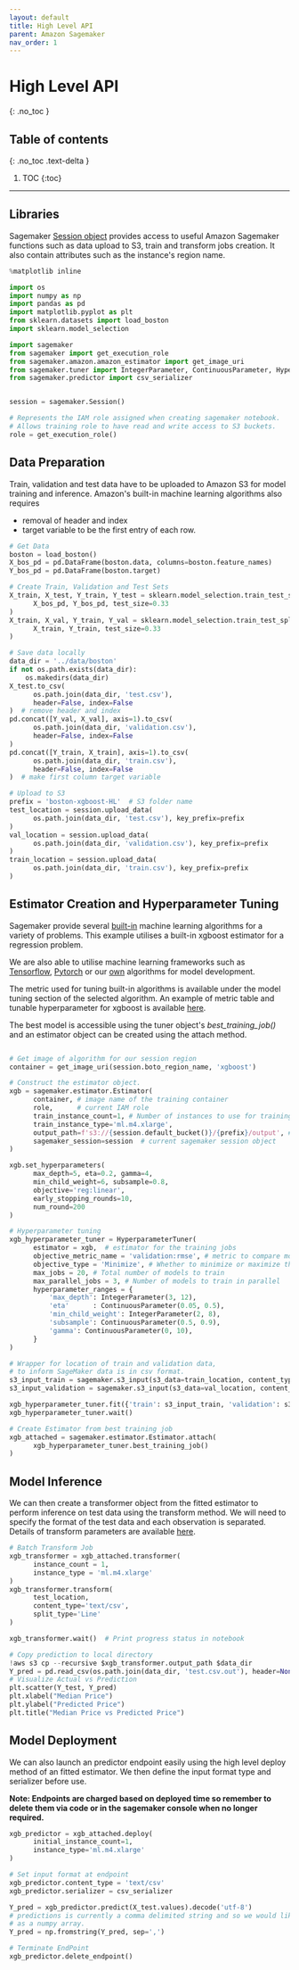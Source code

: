 ```yaml
---
layout: default
title: High Level API
parent: Amazon Sagemaker
nav_order: 1
---
```


# High Level API
{: .no_toc }

## Table of contents
{: .no_toc .text-delta }

1. TOC
{:toc}

---

## Libraries
Sagemaker [Session object](https://sagemaker.readthedocs.io/en/stable/session.html) provides access to useful Amazon Sagemaker functions such as data upload to S3, train and transform jobs creation. It also contain attributes such as the instance's region name.

~~~ python
%matplotlib inline

import os
import numpy as np
import pandas as pd
import matplotlib.pyplot as plt
from sklearn.datasets import load_boston
import sklearn.model_selection

import sagemaker
from sagemaker import get_execution_role
from sagemaker.amazon.amazon_estimator import get_image_uri
from sagemaker.tuner import IntegerParameter, ContinuousParameter, HyperparameterTuner
from sagemaker.predictor import csv_serializer


session = sagemaker.Session()

# Represents the IAM role assigned when creating sagemaker notebook. 
# Allows training role to have read and write access to S3 buckets.
role = get_execution_role()
~~~

## Data Preparation
Train, validation and test data have to be uploaded to Amazon S3 for model training and inference. Amazon's built-in machine learning algorithms also requires
- removal of header and index
- target variable to be the first entry of each row.

~~~ python
# Get Data
boston = load_boston()
X_bos_pd = pd.DataFrame(boston.data, columns=boston.feature_names)
Y_bos_pd = pd.DataFrame(boston.target)

# Create Train, Validation and Test Sets
X_train, X_test, Y_train, Y_test = sklearn.model_selection.train_test_split(
      X_bos_pd, Y_bos_pd, test_size=0.33
)
X_train, X_val, Y_train, Y_val = sklearn.model_selection.train_test_split(
      X_train, Y_train, test_size=0.33
)

# Save data locally
data_dir = '../data/boston'
if not os.path.exists(data_dir):
    os.makedirs(data_dir)
X_test.to_csv(
      os.path.join(data_dir, 'test.csv'), 
      header=False, index=False
)  # remove header and index
pd.concat([Y_val, X_val], axis=1).to_csv(
      os.path.join(data_dir, 'validation.csv'), 
      header=False, index=False
)  
pd.concat([Y_train, X_train], axis=1).to_csv(
      os.path.join(data_dir, 'train.csv'),
      header=False, index=False
)  # make first column target variable

# Upload to S3
prefix = 'boston-xgboost-HL'  # S3 folder name
test_location = session.upload_data(
      os.path.join(data_dir, 'test.csv'), key_prefix=prefix
)
val_location = session.upload_data(
      os.path.join(data_dir, 'validation.csv'), key_prefix=prefix
)
train_location = session.upload_data(
      os.path.join(data_dir, 'train.csv'), key_prefix=prefix
)
~~~

## Estimator Creation and Hyperparameter Tuning
Sagemaker provide several [built-in](https://docs.aws.amazon.com/sagemaker/latest/dg/algos.html) machine learning algorithms for a variety of problems. This example utilises a built-in xgboost estimator for a regression problem.

We are also able to utilise machine learning frameworks such as [Tensorflow](https://docs.aws.amazon.com/sagemaker/latest/dg/tf.html), [Pytorch](https://docs.aws.amazon.com/sagemaker/latest/dg/pytorch.html) or our [own](https://docs.aws.amazon.com/sagemaker/latest/dg/your-algorithms.html) algorithms for model development.

The metric used for tuning built-in algorithms is available under the model tuning section of the selected algorithm. An example of metric table and tunable hyperparameter for xgboost is available [here](https://docs.aws.amazon.com/sagemaker/latest/dg/xgboost-tuning.html).

The best model is accessible using the tuner object's *best_training_job()* and an estimator object can be created using the attach method.

~~~ python

# Get image of algorithm for our session region
container = get_image_uri(session.boto_region_name, 'xgboost')

# Construct the estimator object.
xgb = sagemaker.estimator.Estimator(
      container, # image name of the training container
      role,      # current IAM role
      train_instance_count=1, # Number of instances to use for training
      train_instance_type='ml.m4.xlarge', 
      output_path=f's3://{session.default_bucket()}/{prefix}/output', # path for model artifacts
      sagemaker_session=session  # current sagemaker session object
)

xgb.set_hyperparameters(
      max_depth=5, eta=0.2, gamma=4,
      min_child_weight=6, subsample=0.8,
      objective='reg:linear',
      early_stopping_rounds=10,
      num_round=200
)

# Hyperparameter tuning
xgb_hyperparameter_tuner = HyperparameterTuner(
      estimator = xgb,  # estimator for the training jobs
      objective_metric_name = 'validation:rmse', # metric to compare models
      objective_type = 'Minimize', # Whether to minimize or maximize the metric.
      max_jobs = 20, # Total number of models to train
      max_parallel_jobs = 3, # Number of models to train in parallel
      hyperparameter_ranges = {
          'max_depth': IntegerParameter(3, 12),
          'eta'      : ContinuousParameter(0.05, 0.5),
          'min_child_weight': IntegerParameter(2, 8),
          'subsample': ContinuousParameter(0.5, 0.9),
          'gamma': ContinuousParameter(0, 10),
      }
)

# Wrapper for location of train and validation data, 
# to inform SageMaker data is in csv format.
s3_input_train = sagemaker.s3_input(s3_data=train_location, content_type='csv')
s3_input_validation = sagemaker.s3_input(s3_data=val_location, content_type='csv')

xgb_hyperparameter_tuner.fit({'train': s3_input_train, 'validation': s3_input_validation})
xgb_hyperparameter_tuner.wait()

# Create Estimator from best training job
xgb_attached = sagemaker.estimator.Estimator.attach(
      xgb_hyperparameter_tuner.best_training_job()
)
~~~

## Model Inference
We can then create a transformer object from the fitted estimator to perform inference on test data using the transform method. We will need to specify the format of the test data and each observation is separated. Details of transform parameters are available [here](https://sagemaker.readthedocs.io/en/stable/transformer.html#sagemaker.transformer.Transformer.transform).

~~~ python
# Batch Transform Job
xgb_transformer = xgb_attached.transformer(
      instance_count = 1,
      instance_type = 'ml.m4.xlarge'
)
xgb_transformer.transform(
      test_location, 
      content_type='text/csv', 
      split_type='Line'
)

xgb_transformer.wait()  # Print progress status in notebook

# Copy prediction to local directory
!aws s3 cp --recursive $xgb_transformer.output_path $data_dir
Y_pred = pd.read_csv(os.path.join(data_dir, 'test.csv.out'), header=None)
# Visualize Actual vs Prediction
plt.scatter(Y_test, Y_pred)
plt.xlabel("Median Price")
plt.ylabel("Predicted Price")
plt.title("Median Price vs Predicted Price")
~~~

## Model Deployment
We can also launch an predictor endpoint easily using the high level deploy method of an fitted estimator. We then define the input format type and serializer before use.

**Note: Endpoints are charged based on deployed time so remember to delete them via code or in the sagemaker console when no longer required.**
 
~~~ python
xgb_predictor = xgb_attached.deploy(
      initial_instance_count=1, 
      instance_type='ml.m4.xlarge'
)

# Set input format at endpoint
xgb_predictor.content_type = 'text/csv'
xgb_predictor.serializer = csv_serializer

Y_pred = xgb_predictor.predict(X_test.values).decode('utf-8')
# predictions is currently a comma delimited string and so we would like to break it up
# as a numpy array.
Y_pred = np.fromstring(Y_pred, sep=',')

# Terminate EndPoint
xgb_predictor.delete_endpoint()
~~~

